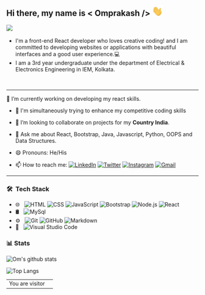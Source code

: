 ## Hi there, my name is < Omprakash /> <img src="https://github.com/ommiy2j/ommiy2j/blob/main/images/hi.gif" width="28px" alt="waving hand" />
<p align="left"> <img src="https://komarev.com/ghpvc/?username=ommiy2j&label=views&color=blue&style=plastic%22%20" /></p> 

 

* I'm a front-end React developer who loves creative coding! and I am committed to developing websites or applications with beautiful interfaces and a good user experience.‍💻
* I am a 3rd year undergraduate under the department of Electrical & Electronics Engineering in IEM, Kolkata.
<br />

***
🔭 I’m currently working on developing my react skills.

-  🌱 I'm simultaneously trying to enhance my competitive coding skills

-  👯 I’m looking to collaborate on projects for my **Country India**.

-  💬 Ask me about React, Bootstrap, Java, Javascript, Python, OOPS and Data Structures.

-  😄 Pronouns: He/His

-  📫 How to reach me:
[![LinkedIn](https://img.shields.io/badge/-Omprakash-2867B2?style=flat&logo=Linkedin&logoColor=white)](https://www.linkedin.com/in/omprakash-kumar-0237161b0/)
[![Twitter](https://img.shields.io/badge/__Om__-1da1f2?style=flat&logo=Twitter&logoColor=white)](https://twitter.com/Ompraka55399766)
[![Instagram](https://img.shields.io/badge/__om.prakash__-833ab4?style=flat&logo=Instagram&logoColor=white)](https://www.instagram.com/__om.prakash__/)
[![Gmail](https://img.shields.io/badge/-Omprakash-DB4437?style=flat&logo=Gmail&logoColor=white)](mailto:ommiy2j@gmail.com)


***

<h3> 🛠 &nbsp;Tech Stack</h3>

- 🌐 &nbsp;
  ![HTML](https://img.shields.io/badge/-HTML-333333?style=flat&logo=HTML5)
  ![CSS](https://img.shields.io/badge/-CSS-333333?style=flat&logo=CSS3&logoColor=1572B6)
  ![JavaScript](https://img.shields.io/badge/-JavaScript-333333?style=flat&logo=javascript)
  ![Bootstrap](https://img.shields.io/badge/-Bootstrap-333333?style=flat&logo=bootstrap&logoColor=563D7C)
  ![Node.js](https://img.shields.io/badge/-Node.js-333333?style=flat&logo=node.js)
  ![React](https://img.shields.io/badge/-React-333333?style=flat&logo=react)
- 🛢 &nbsp;
  ![MySql](https://img.shields.io/badge/-mysql-333333?style=flat&logo=mysql)
- ⚙️ &nbsp;
  ![Git](https://img.shields.io/badge/-Git-333333?style=flat&logo=git)
  ![GitHub](https://img.shields.io/badge/-GitHub-333333?style=flat&logo=github)
  ![Markdown](https://img.shields.io/badge/-Markdown-333333?style=flat&logo=markdown)
- 🔧 &nbsp;
  ![Visual Studio Code](https://img.shields.io/badge/-Visual%20Studio%20Code-333333?style=flat&logo=visual-studio-code&logoColor=007ACC)


### 📊 Stats
![Om's github stats](https://github-readme-stats.vercel.app/api?username=ommiy2j&show_icons=true&theme=radical) 

![Top Langs](https://github-readme-stats.vercel.app/api/top-langs/?username=ommiy2j&layout=compact&title_color=19F9D8&icon_color=19F9D8&bg_color=002B36&text_color=FFFFFF)




<table>
  <tr>
    <td>You are visitor</td>
    <td><img src="https://profile-counter.glitch.me/ommiy2j/count.svg" alt="" /></td>
  </tr>
</table>
